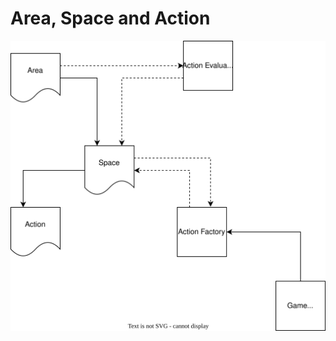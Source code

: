 # Area, Space and Action

![Area, Space, Action](./img/area-space-action.drawio.svg "Area, Space, Action")
